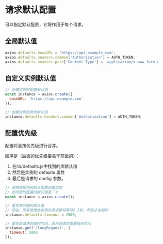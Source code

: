 # 请求默认配置

可以指定默认配置，它将作用于每个请求。

## 全局默认值

```javascript
axios.defaults.baseURL = 'https://api.example.com';
axios.defaults.headers.common['Authorization'] = AUTH_TOKEN;
axios.defaults.headers.post['Content-Type'] = 'application/x-www-form-urlencoded';
```

## 自定义实例默认值

```javascript
// 创建实例时配置默认值
const instance = axios.create({
  baseURL: 'https://api.example.com'
});

// 创建实例后修改默认值
instance.defaults.headers.common['Authorization'] = AUTH_TOKEN;
```

## 配置优先级

配置将会按优先级进行合并。

顺序是（后面的优先级要高于前面的）：

1. 在lib/defaults.js中找到的库默认值
2. 然后是实例的 defaults 属性
3. 最后是请求的 config 参数。

```javascript
// 使用库提供的默认配置创建实例
// 此时超时配置的默认值是 `0`
const instance = axios.create();

// 重写库的超时默认值
// 现在，所有使用此实例的请求都将等待2.5秒，然后才会超时
instance.defaults.timeout = 2500;

// 重写此请求的超时时间，因为该请求需要很长时间
instance.get('/longRequest', {
  timeout: 5000
});
```
